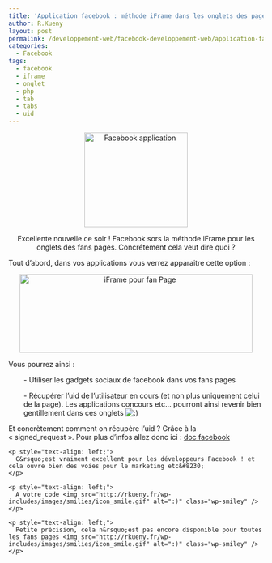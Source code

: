 ```yaml
---
title: 'Application facebook : méthode iFrame dans les onglets des pages !!!'
author: R.Kueny
layout: post
permalink: /developpement-web/facebook-developpement-web/application-facebook-methode-iframe-dans-les-onglets-des-pages
categories:
  - Facebook
tags:
  - facebook
  - iframe
  - onglet
  - php
  - tab
  - tabs
  - uid
---
```

<p style="text-align: center;">
  <img class="aligncenter" title="Facebook application" src="http://2.bp.blogspot.com/_18qU4hBPqFI/TSN5uA1GQyI/AAAAAAAAAgI/HQXFloysoGc/s1600/facebook-gift-shop-1.jpg" alt="Facebook application" width="204" height="187" />
</p>

<p style="text-align: center;">
  Excellente nouvelle ce soir ! Facebook sors la méthode iFrame pour les onglets des fans pages. Concrétement cela veut dire quoi ?
</p>

Tout d&rsquo;abord, dans vos applications vous verrez apparaitre cette option :

<p style="text-align: center;">
  <img class="aligncenter" title="iFrame pour fan Page" src="http://developers.facebook.com/attachment/Screen%20shot%202011-02-10%20at%209.56.12%20AM.png" alt="iFrame pour fan Page" width="460" height="155" />
</p>

<p style="text-align: left;">
  <p style="text-align: left;">
    Vous pourrez ainsi :
  </p>
  
  <p style="text-align: left; padding-left: 30px;">
    - Utiliser les gadgets sociaux de facebook dans vos fans pages
  </p>
  
  <p style="text-align: left; padding-left: 30px;">
    - Récupérer l&rsquo;uid de l&rsquo;utilisateur en cours (et non plus uniquement celui de la page). Les applications concours etc&#8230; pourront ainsi revenir bien gentillement dans ces onglets <img src="http://rkueny.fr/wp-includes/images/smilies/icon_smile.gif" alt=":)" class="wp-smiley" />
  </p>
  
  <p style="text-align: left; padding-left: 30px;">
    <p style="text-align: left;">
      Et concrètement comment on récupère l&rsquo;uid ? Grâce à la &laquo;&nbsp;signed_request&nbsp;&raquo;. Pour plus d&rsquo;infos allez donc ici : <a title="Signed request" href="http://developers.facebook.com/docs/authentication/signed_request" target="_blank">doc facebook</a>
    </p>
    
    <p style="text-align: left;">
      C&rsquo;est vraiment excellent pour les développeurs Facebook ! et cela ouvre bien des voies pour le marketing etc&#8230;
    </p>
    
    <p style="text-align: left;">
      A votre code <img src="http://rkueny.fr/wp-includes/images/smilies/icon_smile.gif" alt=":)" class="wp-smiley" />
    </p>
    
    <p style="text-align: left;">
      Petite précision, cela n&rsquo;est pas encore disponible pour toutes les fans pages <img src="http://rkueny.fr/wp-includes/images/smilies/icon_smile.gif" alt=":)" class="wp-smiley" />
    </p>